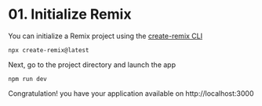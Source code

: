 # 01. Initialize Remix

You can initialize a Remix project using the [create-remix CLI](https://remix.run/docs/en/main/other-api/create-remix)

```
npx create-remix@latest
```

Next, go to the project directory and launch the app

```
npm run dev
```

Congratulation! you have your application available on http://localhost:3000

